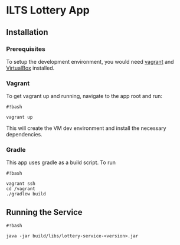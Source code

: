 # ILTS Lottery App #

## Installation ##

### Prerequisites ###
To setup the development environment, you would need [vagrant](https://www.vagrantup.com/downloads.html) and [VirtualBox](https://www.virtualbox.org/wiki/Downloads) installed.

### Vagrant ###
To get vagrant up and running, navigate to the app root and run:

```
#!bash

vagrant up
```
This will create the VM dev environment and install the necessary dependencies.

### Gradle ###
This app uses gradle as a build script. To run

```
#!bash

vagrant ssh
cd /vagrant
./gradlew build
```



## Running the Service ##

```
#!bash

java -jar build/libs/lottery-service-<version>.jar
```